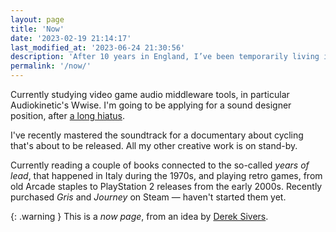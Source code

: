 ```yaml
---
layout: page
title: 'Now'
date: '2023-02-19 21:14:17'
last_modified_at: '2023-06-24 21:30:56'
description: 'After 10 years in England, I’ve been temporarily living in the north of Italy. I will be moving back to the UK as soon as I can.'
permalink: '/now/'
---
```

Currently studying video game audio middleware tools, in particular Audiokinetic's Wwise. I'm going to be applying for a sound designer position, after [a long hiatus](/work/sound-design/ruff-trigger-playstation2-game/).

I've recently mastered the soundtrack for a documentary about cycling that's about to be released. All my other creative work is on stand-by.

Currently reading a couple of books connected to the so-called *years of lead*, that happened in Italy during the 1970s, and playing retro games, from old Arcade staples to PlayStation 2 releases from the early 2000s. Recently purchased _Gris_ and _Journey_ on Steam — haven't started them yet.

{: .warning }
This is a _now page_, from an idea by [Derek Sivers](https://nownownow.com/about).